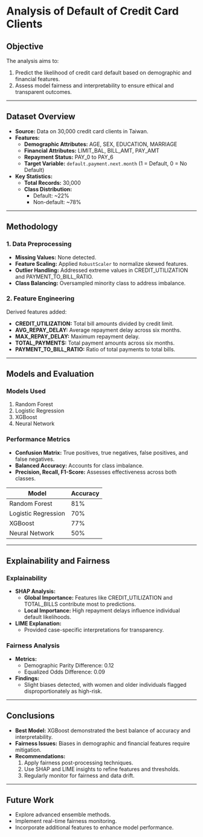 # Analysis of Default of Credit Card Clients

## Objective
The analysis aims to:
1. Predict the likelihood of credit card default based on demographic and financial features.
2. Assess model fairness and interpretability to ensure ethical and transparent outcomes.

---

## Dataset Overview
- **Source:** Data on 30,000 credit card clients in Taiwan.
- **Features:** 
  - **Demographic Attributes:** AGE, SEX, EDUCATION, MARRIAGE
  - **Financial Attributes:** LIMIT_BAL, BILL_AMT, PAY_AMT
  - **Repayment Status:** PAY_0 to PAY_6
  - **Target Variable:** `default.payment.next.month` (1 = Default, 0 = No Default)
- **Key Statistics:**
  - **Total Records:** 30,000
  - **Class Distribution:** 
    - Default: ~22%
    - Non-default: ~78%

---

## Methodology

### 1. Data Preprocessing
- **Missing Values:** None detected.
- **Feature Scaling:** Applied `RobustScaler` to normalize skewed features.
- **Outlier Handling:** Addressed extreme values in CREDIT_UTILIZATION and PAYMENT_TO_BILL_RATIO.
- **Class Balancing:** Oversampled minority class to address imbalance.

### 2. Feature Engineering
Derived features added:
- **CREDIT_UTILIZATION:** Total bill amounts divided by credit limit.
- **AVG_REPAY_DELAY:** Average repayment delay across six months.
- **MAX_REPAY_DELAY:** Maximum repayment delay.
- **TOTAL_PAYMENTS:** Total payment amounts across six months.
- **PAYMENT_TO_BILL_RATIO:** Ratio of total payments to total bills.

---

## Models and Evaluation

### Models Used
1. Random Forest
2. Logistic Regression
3. XGBoost
4. Neural Network

### Performance Metrics
- **Confusion Matrix:** True positives, true negatives, false positives, and false negatives.
- **Balanced Accuracy:** Accounts for class imbalance.
- **Precision, Recall, F1-Score:** Assesses effectiveness across both classes.

| **Model**            | **Accuracy** |
|-----------------------|--------------|
| Random Forest         | 81%          |
| Logistic Regression   | 70%          |
| XGBoost               | 77%          |
| Neural Network        | 50%          |

---

## Explainability and Fairness

### Explainability
- **SHAP Analysis:**
  - **Global Importance:** Features like CREDIT_UTILIZATION and TOTAL_BILLS contribute most to predictions.
  - **Local Importance:** High repayment delays influence individual default likelihoods.
- **LIME Explanation:**
  - Provided case-specific interpretations for transparency.

### Fairness Analysis
- **Metrics:**
  - Demographic Parity Difference: 0.12
  - Equalized Odds Difference: 0.09
- **Findings:** 
  - Slight biases detected, with women and older individuals flagged disproportionately as high-risk.

---

## Conclusions
- **Best Model:** XGBoost demonstrated the best balance of accuracy and interpretability.
- **Fairness Issues:** Biases in demographic and financial features require mitigation.
- **Recommendations:**
  1. Apply fairness post-processing techniques.
  2. Use SHAP and LIME insights to refine features and thresholds.
  3. Regularly monitor for fairness and data drift.

---

## Future Work
- Explore advanced ensemble methods.
- Implement real-time fairness monitoring.
- Incorporate additional features to enhance model performance.
